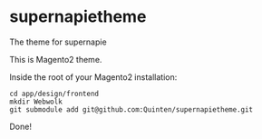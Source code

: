 # supernapietheme
The theme for supernapie

This is Magento2 theme.

Inside the root of your Magento2 installation:

    cd app/design/frontend
    mkdir Webwolk
    git submodule add git@github.com:Quinten/supernapietheme.git

Done!
